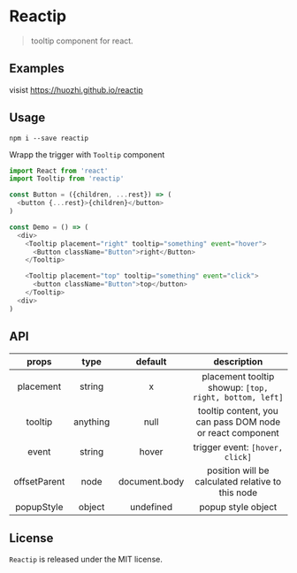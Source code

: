 # Reactip
> tooltip component for react.

## Examples

visist https://huozhi.github.io/reactip

## Usage

```
npm i --save reactip
```

Wrapp the trigger with `Tooltip` component

```js
import React from 'react'
import Tooltip from 'reactip'

const Button = ({children, ...rest}) => (
  <button {...rest}>{children}</button>
)

const Demo = () => (
  <div>
    <Tooltip placement="right" tooltip="something" event="hover">
      <Button className="Button">right</Button>
    </Tooltip>

    <Tooltip placement="top" tooltip="something" event="click">
      <button className="Button">top</button>
    </Tooltip>
  <div>
)
```

## API

| props     | type     | default | description |
| :-------: | :------: | :-----: | :---------: |
| placement | string   | x       | placement tooltip showup: `[top, right, bottom, left]` |
| tooltip   | anything | null    | tooltip content, you can pass DOM node or react component |
| event     | string   | hover   | trigger event: `[hover, click]` |
| offsetParent | node | document.body | position will be calculated relative to this node |
| popupStyle | object | undefined | popup style object | 

## License

`Reactip` is released under the MIT license.
